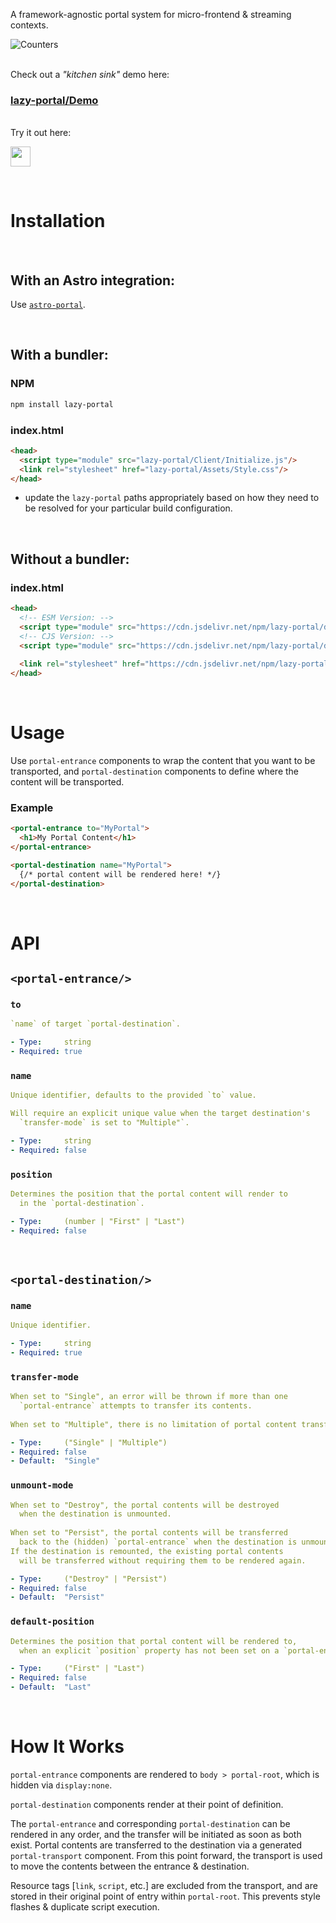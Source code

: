 A framework-agnostic portal system for micro-frontend & streaming contexts.

![Counters](https://user-images.githubusercontent.com/10906415/168481107-909fc126-783d-409e-8dd6-b2ca12cd69d4.jpg)


&nbsp;  
Check out a *"kitchen sink"* demo here:  
### [lazy-portal/Demo](https://github.com/Enteleform/lazy-portal/tree/main/apps/Demo#readme)


&nbsp;  
Try it out here:

<a href="https://stackblitz.com/edit/github-wxgykc?file=src%2Fpages%2Findex.astro">
  <img height="32" src="https://developer.stackblitz.com/img/open_in_stackblitz.svg"/>
</a>




&nbsp;  
<!--########################################################################-->
# Installation
<!--########################################################################-->


&nbsp;  
## With an Astro integration:

Use [`astro-portal`](https://github.com/Enteleform/lazy-portal/tree/main/packages/astro-portal#installation).


&nbsp;  
## With a bundler:

### NPM

```bash
npm install lazy-portal
```

### index.html

```html
<head>
  <script type="module" src="lazy-portal/Client/Initialize.js"/>
  <link rel="stylesheet" href="lazy-portal/Assets/Style.css"/>
</head>
```

- update the `lazy-portal` paths appropriately based on how they need to be resolved for your particular build configuration.


&nbsp;  
## Without a bundler:

### index.html

```html
<head>
  <!-- ESM Version: -->
  <script type="module" src="https://cdn.jsdelivr.net/npm/lazy-portal/dist/ESM/Client/Initialize.js"/>
  <!-- CJS Version: -->
  <script type="module" src="https://cdn.jsdelivr.net/npm/lazy-portal/dist/CJS/Client/Initialize.js"/>
  
  <link rel="stylesheet" href="https://cdn.jsdelivr.net/npm/lazy-portal/dist/Assets/Style.css"/>
</head>
```




&nbsp;  
<!--########################################################################-->
# Usage
<!--########################################################################-->

Use `portal-entrance` components to wrap the content that you want to be transported, and `portal-destination` components to define where the content will be transported.

### Example

```html
<portal-entrance to="MyPortal">
  <h1>My Portal Content</h1>
</portal-entrance>

<portal-destination name="MyPortal">
  {/* portal content will be rendered here! */}
</portal-destination>
```




&nbsp;  
<!--########################################################################-->
# API
<!--########################################################################-->


## `<portal-entrance/>`

### `to`
```yaml
`name` of target `portal-destination`.

- Type:     string
- Required: true
```

### `name`
```yaml
Unique identifier, defaults to the provided `to` value.

Will require an explicit unique value when the target destination's
  `transfer-mode` is set to "Multiple"`.

- Type:     string
- Required: false
```

### `position`
```yaml
Determines the position that the portal content will render to
  in the `portal-destination`.

- Type:     (number | "First" | "Last")
- Required: false
```



&nbsp;  
## `<portal-destination/>`

### `name`
```yaml
Unique identifier.

- Type:     string
- Required: true
```

### `transfer-mode`
```yaml
When set to "Single", an error will be thrown if more than one
  `portal-entrance` attempts to transfer its contents.
  
When set to "Multiple", there is no limitation of portal content transfers.

- Type:     ("Single" | "Multiple")
- Required: false
- Default:  "Single"
```

### `unmount-mode`
```yaml
When set to "Destroy", the portal contents will be destroyed
  when the destination is unmounted.
  
When set to "Persist", the portal contents will be transferred
  back to the (hidden) `portal-entrance` when the destination is unmounted.
If the destination is remounted, the existing portal contents
  will be transferred without requiring them to be rendered again.

- Type:     ("Destroy" | "Persist")
- Required: false
- Default:  "Persist"
```

### `default-position`
```yaml
Determines the position that portal content will be rendered to,
  when an explicit `position` property has not been set on a `portal-entrance`.

- Type:     ("First" | "Last")
- Required: false
- Default:  "Last"
```




&nbsp;  
<!--########################################################################-->
# How It Works
<!--########################################################################-->

`portal-entrance` components are rendered to `body > portal-root`, which is hidden via `display:none`.

`portal-destination` components render at their point of definition.

The `portal-entrance` and corresponding `portal-destination` can be rendered in any order, and the transfer will be initiated as soon as both exist. Portal contents are transferred to the destination via a generated `portal-transport` component. From this point forward, the transport is used to move the contents between the entrance & destination.

Resource tags [`link`, `script`, etc.] are excluded from the transport, and are stored in their original point of entry within `portal-root`. This prevents style flashes & duplicate script execution.
